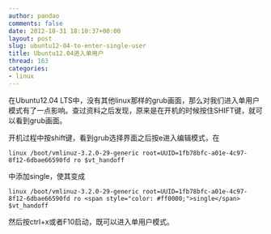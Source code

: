 ```yaml
---
author: pandao
comments: false
date: 2012-10-31 18:10:37+00:00
layout: post
slug: ubuntu12-04-to-enter-single-user
title: Ubuntu12.04进入单用户
thread: 163
categories:
- linux
---
```


在Ubuntu12.04 LTS中，没有其他linux那样的grub画面，那么对我们进入单用户模式有了一点影响。查过资料之后发现，原来是在开机的时候按住SHIFT键，就可以看到grub画面。

开机过程中按shift键，看到grub选择界面之后按e进入编辑模式，在

    
    linux /boot/vmlinuz-3.2.0-29-generic root=UUID=1fb78bfc-a01e-4c97-8f12-6dbae66590fd ro $vt_handoff


中添加single，使其变成

    
    linux /boot/vmlinuz-3.2.0-29-generic root=UUID=1fb78bfc-a01e-4c97-8f12-6dbae66590fd ro <span style="color: #ff0000;">single</span> $vt_handoff


然后按ctrl+x或者F10启动，既可以进入单用户模式。
